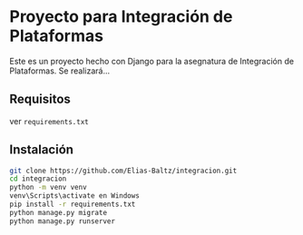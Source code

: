 # Proyecto para Integración de Plataformas

Este es un proyecto hecho con Django para la asegnatura de Integración de Plataformas.
Se realizará...

## Requisitos

ver `requirements.txt`

## Instalación

```bash
git clone https://github.com/Elias-Baltz/integracion.git
cd integracion
python -m venv venv
venv\Scripts\activate en Windows
pip install -r requirements.txt
python manage.py migrate
python manage.py runserver
